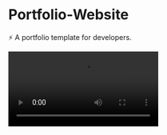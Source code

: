 

# Portfolio-Website
⚡️ A portfolio template for developers.

![responsive portfolio website (1)](https://user-images.githubusercontent.com/75857304/113010136-0af4cc00-9192-11eb-80e6-e06bfb9c0a43.mp4)
